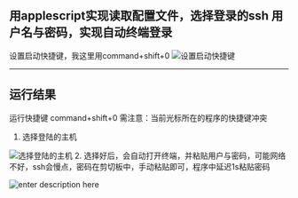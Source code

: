 
## 用applescript实现读取配置文件，选择登录的ssh 用户名与密码，实现自动终端登录 ##

设置启动快捷键，我这里用command+shift+0
![设置启动快捷键][1]

----------

## 运行结果 ##
运行快捷键  command+shift+0
需注意：当前光标所在的程序的快捷键冲突

 1. 选择登陆的主机
 
![选择登陆的主机][2]
 2. 选择好后，会自动打开终端，并粘贴用户与密码，可能网络不好，ssh会慢点，密码在剪切板中，手动粘贴即可，程序中延迟1s粘贴密码

![enter description here][3]



  [1]: https://github.com/ios2016/mac-tools/blob/master/doc/imgs/sshAuto/1454595761026.jpg "1454595761026.jpg"
  [2]: https://github.com/ios2016/mac-tools/blob/master/doc/imgs/sshAuto//1454596185616.jpg "1454596185616.jpg"
  [3]: https://github.com/ios2016/mac-tools/blob/master/doc/imgs/sshAuto//1454596328180.jpg "1454596328180.jpg"
